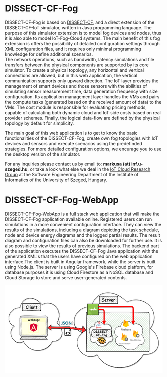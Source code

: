 # DISSECT-CF-Fog

DISSECT-CF-Fog is based on [DISSECT-CF](https://github.com/kecskemeti/dissect-cf), and a direct extension of the DISSECT-CF-IoT simulator, written in Java programming language. 
The purpose of this simulator extension is to model fog devices and nodes, thus it is also able to model IoT-Fog-Cloud systems. 
The main benefit of this fog extension is offers the possibility of detailed configuration settings through XML configuration files, 
and it requires only minimal programming knowledge for define additional scenarios.  
The network operations, such as bandwidth, latency simulations and file transfers between the physical components are supported by its core simulator.
To create a physical topology, any horizontal and vertical connections are allowed, but in this web application,
the vertical communication supports only upward direction. 
The IoT layer provides the management of smart devices and those sensors with the abilities of simulating sensor measurement time, 
data generation frequency with size configuration.
Its application management layer handles the VMs and pairs the compute tasks (generated based on the received amount of data) to the VMs. 
The cost module is responsible for evaluating pricing methods, capable of calculating both dynamic cloud and IoT side costs based on real provider schemes.
Finally, the logical data-flow are defined by the physical topology by default for simplicity.

The main goal of this web application is to get to know the basic functionalities of the DISSECT-CF-Fog, 
create own fog topologies with IoT devices and sensors and execute scenarios using the predefinded strategies. For more detailed configuration options,
we encurage you to use the desktop version of the simulator.

For any inquiries please contact us by email to: **markusa (at) inf.u-szeged.hu**, or take a look what else we deal in the 
[IoT Cloud Research Group](http://iotcloud.sed.hu/) at the Software Engineering Department of the Institute of Informatics of the University of Szeged, Hungary.

# DISSECT-CF-Fog-WebApp

DISSECT-CF-Fog-WebApp is a full stack web application that will make the DISSECT-CF-Fog application available online. Registered users can run simulations in a more convenient configuration interface. They can view the results of the simulations, including a diagram depicting the task schedule, node and device energy diagrams and the logged partial results. The result diagram and configuration files can also be downloaded for further use. It is also possible to view the results of previous simulations.
The backend part of the application executes the DISSECT-CF-Fog Java application with the generated XML's that the users have configured on the web application interface.The client is built in Angular framework, while the server is built using Node.js. The server is using Google's Firebase cloud platform, for database purposes it is using Cloud Firestore as a NoSQL database and Cloud Storage to store and serve user-generated contents.

![Alt webapp](./readme-assets/webapp-diagram.png)
